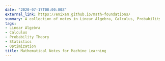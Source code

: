 ```yaml
---
date: "2020-07-17T00:00:00Z"
external_link: https://enixam.github.io/math-foundations/
summary: A collection of notes in Linear Algebra, Calculus, Probability Theory, Statistics and Optimization"
tags:
- Linear Algebra
- Calculus
- Probability Theory
- Statistics
- Optimization
title: Mathematical Notes for Machine Learning
---
```


